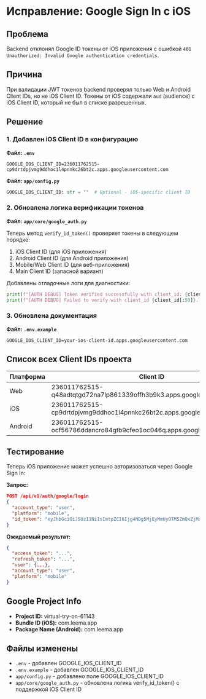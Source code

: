 # Исправление: Google Sign In с iOS

## Проблема
Backend отклонял Google ID токены от iOS приложения с ошибкой `401 Unauthorized: Invalid Google authentication credentials`.

## Причина
При валидации JWT токенов backend проверял только Web и Android Client IDs, но не iOS Client ID. Токены от iOS содержали `aud` (audience) с iOS Client ID, который не был в списке разрешенных.

## Решение

### 1. Добавлен iOS Client ID в конфигурацию

**Файл: `.env`**
```env
GOOGLE_IOS_CLIENT_ID=236011762515-cp9drtdpjvmg9ddhoc1l4pnnkc26bt2c.apps.googleusercontent.com
```

**Файл: `app/config.py`**
```python
GOOGLE_IOS_CLIENT_ID: str = ""  # Optional - iOS-specific client ID
```

### 2. Обновлена логика верификации токенов

**Файл: `app/core/google_auth.py`**

Теперь метод `verify_id_token()` проверяет токены в следующем порядке:
1. iOS Client ID (для iOS приложения)
2. Android Client ID (для Android приложения)
3. Mobile/Web Client ID (для веб-приложения)
4. Main Client ID (запасной вариант)

Добавлены отладочные логи для диагностики:
```python
print(f"[AUTH DEBUG] Token verified successfully with client_id: {client_id[:50]}...")
print(f"[AUTH DEBUG] Failed to verify with client_id {client_id[:50]}...: {str(e)[:100]}")
```

### 3. Обновлена документация

**Файл: `.env.example`**
```env
GOOGLE_IOS_CLIENT_ID=your-ios-client-id.apps.googleusercontent.com
```

## Список всех Client IDs проекта

| Платформа | Client ID |
|-----------|-----------|
| Web | 236011762515-q48adtqtgd72na7lp861339offh3b9k3.apps.googleusercontent.com |
| iOS | 236011762515-cp9drtdpjvmg9ddhoc1l4pnnkc26bt2c.apps.googleusercontent.com |
| Android | 236011762515-ocf56786ddancro84gtb9cfeo1oc046q.apps.googleusercontent.com |

## Тестирование

Теперь iOS приложение может успешно авторизоваться через Google Sign In:

**Запрос:**
```json
POST /api/v1/auth/google/login
{
  "account_type": "user",
  "platform": "mobile",
  "id_token": "eyJhbGciOiJSUzI1NiIsImtpZCI6Ijg4NDg5MjEyMmUyOTM5ZmQxZjMxMzc1YjJiMzYzZWM4MTU3MjNiYmIiLCJ0eXAiOiJKV1QifQ..."
}
```

**Ожидаемый результат:**
```json
{
  "access_token": "...",
  "refresh_token": "...",
  "user": {...},
  "account_type": "user",
  "platform": "mobile"
}
```

## Google Project Info
- **Project ID:** virtual-try-on-61143
- **Bundle ID (iOS):** com.leema.app
- **Package Name (Android):** com.leema.app

## Файлы изменены
- `.env` - добавлен GOOGLE_IOS_CLIENT_ID
- `.env.example` - добавлен GOOGLE_IOS_CLIENT_ID
- `app/config.py` - добавлено поле GOOGLE_IOS_CLIENT_ID
- `app/core/google_auth.py` - обновлена логика verify_id_token() с поддержкой iOS Client ID
